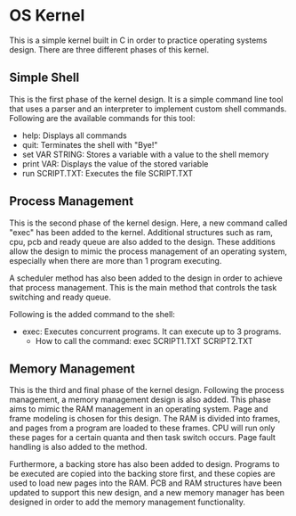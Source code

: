 # OS Kernel

This is a simple kernel built in C in order to practice operating systems design. There are three different phases of this kernel.

## Simple Shell

This is the first phase of the kernel design. It is a simple command line tool that uses a parser and an interpreter to implement custom shell commands. Following are the available commands for this tool:

- help: Displays all commands
- quit: Terminates the shell with "Bye!"
- set VAR STRING: Stores a variable with a value to the shell memory
- print VAR: Displays the value of the stored variable
- run SCRIPT.TXT: Executes the file SCRIPT.TXT

## Process Management

This is the second phase of the kernel design. Here, a new command called "exec" has been added to the kernel. Additional structures such as ram, cpu, pcb and ready queue are also added to the design. These additions allow the design to mimic the process management of an operating system, especially when there are more than 1 program executing.

A scheduler method has also been added to the design in order to achieve that process management. This is the main method that controls the task switching and ready queue.

Following is the added command to the shell:

- exec: Executes concurrent programs. It can execute up to 3 programs.
  - How to call the command: exec SCRIPT1.TXT SCRIPT2.TXT

## Memory Management

This is the third and final phase of the kernel design. Following the process management, a memory management design is also added. This phase aims to mimic the RAM management in an operating system. Page and frame modeling is chosen for this design. The RAM is divided into frames, and pages from a program are loaded to these frames. CPU will run only these pages for a certain quanta and then task switch occurs. Page fault handling is also added to the method.

Furthermore, a backing store has also been added to design. Programs to be executed are copied into the backing store first, and these copies are used to load new pages into the RAM. PCB and RAM structures have been updated to support this new design, and a new memory manager has been designed in order to add the memory management functionality.
